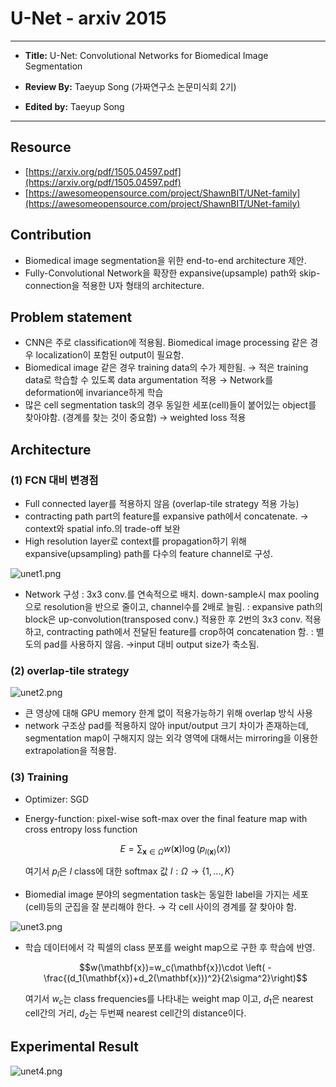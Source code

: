 # U-Net - arxiv 2015

---

- **Title:** U-Net: Convolutional Networks for Biomedical Image Segmentation

- **Review By:** Taeyup Song (가짜연구소 논문미식회 2기)

- **Edited by:** Taeyup Song

---

## Resource

- [https://arxiv.org/pdf/1505.04597.pdf](https://arxiv.org/pdf/1505.04597.pdf)
- [https://awesomeopensource.com/project/ShawnBIT/UNet-family](https://awesomeopensource.com/project/ShawnBIT/UNet-family)

## Contribution

- Biomedical image segmentation을 위한 end-to-end architecture 제안.
- Fully-Convolutional Network을 확장한 expansive(upsample) path와 skip-connection을 적용한 U자 형태의 architecture.

## Problem statement

- CNN은 주로 classification에 적용됨. Biomedical image processing 같은 경우 localization이 포함된 output이 필요함.
- Biomedical image 같은 경우 training data의 수가 제한됨. 
→ 적은 training data로 학습할 수 있도록 data argumentation 적용
→ Network를 deformation에 invariance하게 학습
- 많은 cell segmentation task의 경우 동일한 세포(cell)들이 붙어있는 object를 찾아야함. (경계를 찾는 것이 중요함) → weighted loss 적용

## Architecture

### (1) FCN 대비 변경점

- Full connected layer를 적용하지 않음 (overlap-tile strategy 적용 가능)
- contracting path  part의 feature를 expansive path에서 concatenate. 
  → context와 spatial info.의 trade-off 보완
- High resolution layer로 context를 propagation하기 위해 expansive(upsampling) path를 다수의 feature channel로 구성.

![unet1.png](pic/unet/unet1.png)

- Network 구성
: 3x3 conv.를 연속적으로 배치. down-sample시 max pooling으로 resolution을 반으로 줄이고, channel수를 2배로 늘림.
: expansive path의 block은 up-convolution(transposed conv.) 적용한 후 2번의 3x3 conv. 적용하고, contracting path에서 전달된 feature를 crop하여 concatenation 함.
: 별도의 pad를 사용하지 않음. →input 대비 output size가 축소됨.

### (2) overlap-tile strategy

![unet2.png](pic/unet/unet2.png)

- 큰 영상에 대해 GPU memory 한계 없이 적용가능하기 위해 overlap 방식 사용
- network 구조상 pad를 적용하지 않아 input/output 크기 차이가 존재하는데, segmentation map이 구해지지 않는 외각 영역에 대해서는 mirroring을 이용한 extrapolation을 적용함.

### (3) Training

- Optimizer: SGD
- Energy-function: pixel-wise soft-max over the final feature map with cross entropy loss function

    $$E=\sum_{\mathbf{x}\in\Omega} w(\mathbf{x})\log(p_{l(\mathbf{x})}(x))$$

    여기서 $p_l$은 $l$ class에 대한 softmax 값  $l:\Omega\rightarrow\{1,...,K\}$

- Biomedial image 분야의 segmentation task는 동일한 label을 가지는 세포(cell)등의 군집을 잘 분리해야 한다. → 각 cell 사이의 경계를 잘 찾아야 함.

![unet3.png](pic/unet/unet3.png)

- 학습 데이터에서 각 픽셀의 class 분포를 weight map으로 구한 후 학습에 반영.

    $$w(\mathbf{x})=w_c(\mathbf{x})\cdot \left( -\frac{(d_1(\mathbf{x})+d_2(\mathbf{x}))^2}{2\sigma^2}\right)$$

    여기서 $w_c$는 class frequencies를 나타내는 weight map 이고, $d_1$은 nearest cell간의 거리, $d_2$는 두번째 nearest cell간의 distance이다.

## Experimental Result

![unet4.png](pic/unet/unet4.png)



